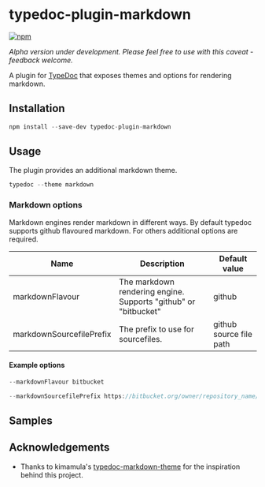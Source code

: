 # typedoc-plugin-markdown
[![npm](https://img.shields.io/npm/v/typedoc-plugin-markdown.svg)](https://www.npmjs.com/package/typedoc-plugin-markdown)

*Alpha version under development. Please feel free to use with this caveat - feedback welcome.*

A plugin for [TypeDoc](https://github.com/TypeStrong/typedoc) that exposes themes and options for rendering markdown.

## Installation
```javascript
npm install --save-dev typedoc-plugin-markdown
```

## Usage

The plugin provides an additional markdown theme.

```javascript
typedoc --theme markdown
```

### Markdown options

Markdown engines render markdown in different ways. By default typedoc supports github flavoured markdown. For others additional options are required.


| Name      | Description | Default value               
| --------- | ----------- | ----
markdownFlavour | The markdown rendering engine. Supports "github" or "bitbucket" | github
markdownSourcefilePrefix | The prefix to use for sourcefiles. | github source file path

#### Example options
```javascript
--markdownFlavour bitbucket

--markdownSourcefilePrefix https://bitbucket.org/owner/repository_name/src/master/src/
```
 
## Samples


## Acknowledgements

* Thanks to kimamula's [typedoc-markdown-theme](https://github.com/kimamula/typedoc-markdown-theme) for the inspiration behind this project.




 



